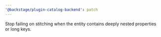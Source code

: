 ```yaml
---
'@backstage/plugin-catalog-backend': patch
---
```


Stop failing on stitching when the entity contains deeply nested properties or long keys.
